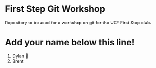 # First Step Git Workshop
Repository to be used for a workshop on git for the UCF First Step club.

# Add your name below this line!
1. Dylan 💯
2. Brent
